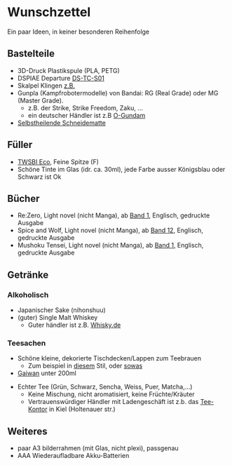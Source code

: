 # Wunschzettel
Ein paar Ideen, in keiner besonderen Reihenfolge
## Bastelteile
* 3D-Druck Plastikspule (PLA, PETG)
* DSPIAE Departure [DS-TC-S01]( https://amzn.eu/d/iOA5UH0)
* Skalpel Klingen [z.B.](https://amzn.eu/d/3JnyXjI)
* Gunpla (Kampfrobotermodelle) von Bandai: RG (Real Grade) oder MG (Master Grade).
  * z.B. der Strike, Strike Freedom, Zaku, ...
  * ein deutscher Händler ist z.B [O-Gundam](https://www.o-gundam.de)
* [Selbstheilende Schneidematte](https://www.amazon.de/s?k=selbstheilende+schneidematte&crid=NINZ9DB2Y0DN&sprefix=Selbstheile%2Caps%2C122) 
## Füller
* [TWSBI Eco](https://www.amazon.de/s?k=twsbi+eco+f&crid=39A885Z0SWV6Y&sprefix=twsbi+eco%2Caps%2C102&ref=nb_sb_ss_ts-doa-p_4_9), Feine Spitze (F)
* Schöne Tinte im Glas (idr. ca. 30ml), jede Farbe ausser Königsblau oder Schwarz ist Ok
## Bücher
* Re:Zero, Light novel (nicht Manga), ab [Band 1](https://amzn.eu/d/fguLadK), Englisch, gedruckte Ausgabe
* Spice and Wolf, Light novel (nicht Manga), ab [Band 12](https://amzn.eu/d/5vH6zZv), Englisch, gedruckte Ausgabe
* Mushoku Tensei, Light novel (nicht Manga), ab [Band 1](https://amzn.eu/d/eFVZdQl), Englisch, gedruckte Ausgabe
## Getränke
### Alkoholisch
* Japanischer Sake (nihonshuu)
* (guter) Single Malt Whiskey
  * Guter händler ist z.B. [Whisky.de](https://www.whisky.de)
### Teesachen
* Schöne kleine, dekorierte Tischdecken/Lappen zum Teebrauen
  * Zum beispiel in [diesem](https://amzn.eu/d/60aCwSb) Stil, oder [sowas](https://amzn.eu/d/atgfA4I)
* [Gaiwan](https://www.amazon.de/s?k=gaiwan&crid=18OWJ2BNBOXAI&sprefix=gaiwan%2Caps%2C157&ref=nb_sb_ss_ts-doa-p_1_6) unter 200ml
- Echter Tee (Grün, Schwarz, Sencha, Weiss, Puer, Matcha,...)
  - Keine Mischung, nicht aromatisiert, keine Früchte/Kräuter
  - Vertrauenswürdiger Händler mit Ladengeschäft ist z.b. das [Tee-Kontor](https://www.tee-kontor-kiel.de/) in Kiel (Holtenauer str.)


## Weiteres
* paar A3 bilderrahmen (mit Glas, nicht plexi), passgenau
* AAA  Wiederaufladbare Akku-Batterien
